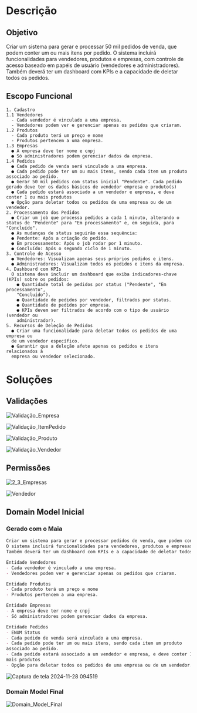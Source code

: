 # Descrição

## Objetivo
Criar um sistema para gerar e processar 50 mil pedidos de venda, que podem conter
um ou mais itens por pedido. O sistema incluirá funcionalidades para vendedores,
produtos e empresas, com controle de acesso baseado em papéis de usuário
(vendedores e administradores). Também deverá ter um dashboard com KPIs e a
capacidade de deletar todos os pedidos.

## Escopo Funcional
    1. Cadastro
    1.1 Vendedores
      - Cada vendedor é vinculado a uma empresa.
      - Vendedores podem ver e gerenciar apenas os pedidos que criaram.
    1.2 Produtos
      - Cada produto terá um preço e nome
      - Produtos pertencem a uma empresa.
    1.3 Empresas
      ● A empresa deve ter nome e cnpj
      ● Só administradores podem gerenciar dados da empresa.
    1.4 Pedidos
      ● Cada pedido de venda será vinculado a uma empresa.
      ● Cada pedido pode ter um ou mais itens, sendo cada item um produto associado ao pedido.
      ● Gerar 50 mil pedidos com status inicial "Pendente". Cada pedido gerado deve ter os dados básicos de vendedor empresa e produto(s)
      ● Cada pedido estará associado a um vendedor e empresa, e deve conter 1 ou mais produtos
      ● Opção para deletar todos os pedidos de uma empresa ou de um vendedor.
    2. Processamento dos Pedidos
      ● Criar um job que processa pedidos a cada 1 minuto, alterando o status de "Pendente" para "Em processamento" e, em seguida, para "Concluído".
      ● As mudanças de status seguirão essa sequência:
      ● Pendente: Após a criação do pedido.
      ● Em processamento: Após o job rodar por 1 minuto.
      ● Concluído: Após o segundo ciclo de 1 minuto.
    3. Controle de Acesso
      ● Vendedores: Visualizam apenas seus próprios pedidos e itens.
      ● Administradores: Visualizam todos os pedidos e itens da empresa.
    4. Dashboard com KPIs
      O sistema deve incluir um dashboard que exiba indicadores-chave (KPIs) sobre os pedidos:
        ● Quantidade total de pedidos por status ("Pendente", "Em processamento",
        "Concluído").
        ● Quantidade de pedidos por vendedor, filtrados por status.
        ● Quantidade de pedidos por empresa.
        ● KPIs devem ser filtrados de acordo com o tipo de usuário (vendedor ou
        administrador).
    5. Recursos de Deleção de Pedidos
      ● Criar uma funcionalidade para deletar todos os pedidos de uma empresa ou
      de um vendedor específico.
      ● Garantir que a deleção afete apenas os pedidos e itens relacionados à
      empresa ou vendedor selecionado.

# Soluções
  ## Validações

  ![Validação_Empresa](https://github.com/user-attachments/assets/9a9aca80-1a94-4746-9c12-09172b023ba3)
  
  ![Validação_ItemPedido](https://github.com/user-attachments/assets/4a53f95a-463d-4afc-976f-4da1e34697ce)
  
  ![Validação_Produto](https://github.com/user-attachments/assets/c6809959-eb38-4b87-be3f-2437ffa487bd)
  
  ![Validação_Vendedor](https://github.com/user-attachments/assets/e076a20d-8a2d-4aa4-8b69-5fa63c823292)

  ## Permissões
  
  ![2_3_Empresas](https://github.com/user-attachments/assets/94e02ecf-0856-4421-9b64-6d3d11cdfb54)
  
  ![Vendedor](https://github.com/user-attachments/assets/4c221b4f-85fa-41f5-9a5b-30a3da746b0e)
  
  ## Domain Model Inicial
  
   ### Gerado com o Maia 
  
  ```markdown
  Criar um sistema para gerar e processar pedidos de venda, que podem conter um ou mais itens por pedido. 
  O sistema incluirá funcionalidades para vendedores, produtos e empresas, com controle de acesso baseado em papéis de usuário (vendedores e administradores). 
  Também deverá ter um dashboard com KPIs e a capacidade de deletar todos os pedidos. 
  
  Entidade Vendedores
  - Cada vendedor é vinculado a uma empresa.
  - Vendedores podem ver e gerenciar apenas os pedidos que criaram.
  
  Entidade Produtos
  - Cada produto terá um preço e nome
  - Produtos pertencem a uma empresa.
  
  Entidade Empresas
  - A empresa deve ter nome e cnpj
  - Só administradores podem gerenciar dados da empresa.
  
  Entidade Pedidos
  - ENUM Status
  - Cada pedido de venda será vinculado a uma empresa.
  - Cada pedido pode ter um ou mais itens, sendo cada item um produto
  associado ao pedido.
  - Cada pedido estará associado a um vendedor e empresa, e deve conter 1 ou
  mais produtos
  - Opção para deletar todos os pedidos de uma empresa ou de um vendedor.
  ```

  ![Captura de tela 2024-11-28 094519](https://github.com/user-attachments/assets/228c10ec-6ffa-4a94-8410-4b82637dd02d)
  
  ### Domain Model Final
  
  ![Domain_Model_Final](https://github.com/user-attachments/assets/bfd4d07c-3e7c-4e1c-9664-7b9a0ee5e86a)
